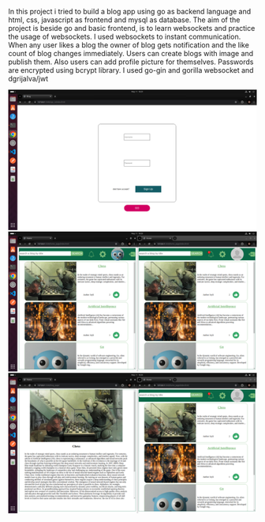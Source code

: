 In this project i tried to build a blog app using go as backend language and html, css, javascript as frontend and mysql as database.
The aim of the project is beside go and basic frontend, is to learn websockets and practice the usage of websockets.
I used websockets to instant communication. When any user likes a blog the owner of blog gets notification and the like count of blog changes immediately.
Users can create blogs with image and publish them. Also users can add profile picture for themselves.
Passwords are encrypted using bcrypt library.
I used go-gin and gorilla websocket and dgrijalva/jwt

 

![image1](https://github.com/muhammedikbalaktas/blog_application/blob/main/frontend/img2.png)
![image2](https://github.com/muhammedikbalaktas/blog_application/blob/main/frontend/img3.png)
![image3](https://github.com/muhammedikbalaktas/blog_application/blob/main/frontend/img1.png)
